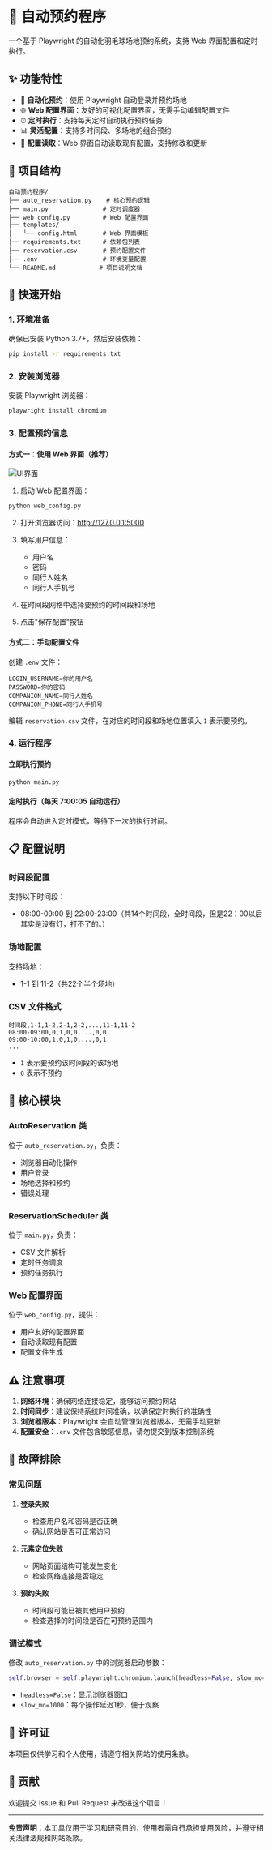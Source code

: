 # 🏸 自动预约程序

一个基于 Playwright 的自动化羽毛球场地预约系统，支持 Web 界面配置和定时执行。

## ✨ 功能特性

- 🤖 **自动化预约**：使用 Playwright 自动登录并预约场地
- 🌐 **Web 配置界面**：友好的可视化配置界面，无需手动编辑配置文件
- ⏰ **定时执行**：支持每天定时自动执行预约任务
- 📊 **灵活配置**：支持多时间段、多场地的组合预约
- 🔄 **配置读取**：Web 界面自动读取现有配置，支持修改和更新

## 📁 项目结构

```
自动预约程序/
├── auto_reservation.py    # 核心预约逻辑
├── main.py               # 定时调度器
├── web_config.py         # Web 配置界面
├── templates/
│   └── config.html       # Web 界面模板
├── requirements.txt      # 依赖包列表
├── reservation.csv       # 预约配置文件
├── .env                  # 环境变量配置
└── README.md            # 项目说明文档
```

## 🚀 快速开始

### 1. 环境准备

确保已安装 Python 3.7+，然后安装依赖：

```bash
pip install -r requirements.txt
```

### 2. 安装浏览器

安装 Playwright 浏览器：

```bash
playwright install chromium
```

### 3. 配置预约信息

#### 方式一：使用 Web 界面（推荐）

![UI界面](webdemo.png)
1. 启动 Web 配置界面：
```bash
python web_config.py
```

2. 打开浏览器访问：http://127.0.0.1:5000

3. 填写用户信息：
   - 用户名
   - 密码
   - 同行人姓名
   - 同行人手机号

4. 在时间段网格中选择要预约的时间段和场地

5. 点击"保存配置"按钮

#### 方式二：手动配置文件

创建 `.env` 文件：
```env
LOGIN_USERNAME=你的用户名
PASSWORD=你的密码
COMPANION_NAME=同行人姓名
COMPANION_PHONE=同行人手机号
```

编辑 `reservation.csv` 文件，在对应的时间段和场地位置填入 `1` 表示要预约。

### 4. 运行程序

#### 立即执行预约
```bash
python main.py
```

#### 定时执行（每天 7:00:05 自动运行）
程序会自动进入定时模式，等待下一次的执行时间。

## 📋 配置说明

### 时间段配置

支持以下时间段：
- 08:00-09:00 到 22:00-23:00（共14个时间段，全时间段，但是22：00以后其实是没有灯，打不了的。）

### 场地配置

支持场地：
- 1-1 到 11-2（共22个半个场地）

### CSV 文件格式

```csv
时间段,1-1,1-2,2-1,2-2,...,11-1,11-2
08:00-09:00,0,1,0,0,...,0,0
09:00-10:00,1,0,1,0,...,0,1
...
```

- `1` 表示要预约该时间段的该场地
- `0` 表示不预约

## 🔧 核心模块

### AutoReservation 类

位于 `auto_reservation.py`，负责：
- 浏览器自动化操作
- 用户登录
- 场地选择和预约
- 错误处理

### ReservationScheduler 类

位于 `main.py`，负责：
- CSV 文件解析
- 定时任务调度
- 预约任务执行

### Web 配置界面

位于 `web_config.py`，提供：
- 用户友好的配置界面
- 自动读取现有配置
- 配置文件生成

## ⚠️ 注意事项

1. **网络环境**：确保网络连接稳定，能够访问预约网站
2. **时间同步**：建议保持系统时间准确，以确保定时执行的准确性
3. **浏览器版本**：Playwright 会自动管理浏览器版本，无需手动更新
4. **配置安全**：`.env` 文件包含敏感信息，请勿提交到版本控制系统

## 🐛 故障排除

### 常见问题

1. **登录失败**
   - 检查用户名和密码是否正确
   - 确认网站是否可正常访问

2. **元素定位失败**
   - 网站页面结构可能发生变化
   - 检查网络连接是否稳定

3. **预约失败**
   - 时间段可能已被其他用户预约
   - 检查选择的时间段是否在可预约范围内

### 调试模式

修改 `auto_reservation.py` 中的浏览器启动参数：
```python
self.browser = self.playwright.chromium.launch(headless=False, slow_mo=1000)
```

- `headless=False`：显示浏览器窗口
- `slow_mo=1000`：每个操作延迟1秒，便于观察

## 📄 许可证

本项目仅供学习和个人使用，请遵守相关网站的使用条款。

## 🤝 贡献

欢迎提交 Issue 和 Pull Request 来改进这个项目！

---

**免责声明**：本工具仅用于学习和研究目的，使用者需自行承担使用风险，并遵守相关法律法规和网站条款。